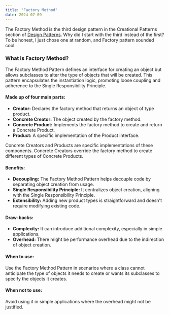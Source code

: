 ```yaml
---
title: "Factory Method"
date: 2024-07-09
---
```


The Factory Method is the third design pattern in the Creational Patterns section of
[Design Patterns](https://scoopsies.github.io/finding-clojure/2024/07/03/UML-Diagrams.html). Why did I start with the
third instead of the first? To be honest, I just chose one at random, and Factory pattern sounded cool.

### What is Factory Method?

The Factory Method Pattern defines an interface for creating an object but allows subclasses to alter the type of 
objects that will be created. This pattern encapsulates the instantiation logic, promoting loose coupling and adherence 
to the Single Responsibility Principle.

#### Made up of four main parts:
- **Creator:** Declares the factory method that returns an object of type product.
- **Concrete Creator:** The object created by the factory method.
- **Concrete Product:** Implements the factory method to create and return a Concrete Product.
- **Product:** A specific implementation of the Product interface.

Concrete Creators and Products are specific implementations of these components. Concrete Creators override the factory 
method to create different types of Concrete Products.

#### Benefits:
- **Decoupling:** The Factory Method Pattern helps decouple code by separating object creation from usage.
- **Single Responsibility Principle:** It centralizes object creation, aligning with the Single Responsibility Principle.
- **Extensibility:** Adding new product types is straightforward and doesn't require modifying existing code.

#### Draw-backs:
- **Complexity:** It can introduce additional complexity, especially in simple applications.
- **Overhead:** There might be performance overhead due to the indirection of object creation.

#### When to use:

Use the Factory Method Pattern in scenarios where a class cannot anticipate the type of objects it needs to create or 
wants its subclasses to specify the objects it creates.

#### When not to use:
Avoid using it in simple applications where the overhead might not be justified.
